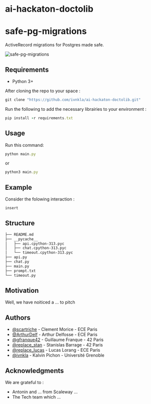 # ai-hackaton-doctolib
# safe-pg-migrations

ActiveRecord migrations for Postgres made safe.

![safe-pg-migrations](./logo.png)

## Requirements

- Python 3+

After cloning the repo to your space :

```rb
git clone "https://github.com/ivnkla/ai-hackaton-doctolib.git"
```

Run the following to add the necessary librairies to your environment :

```rb
pip install -r requirements.txt
```

## Usage

Run this command:

```rb
python main.py
```

or 

```rb
python3 main.py
```

## Example

Consider the folowing interaction :
```rb
insert
```

## Structure
```markdown
├── README.md
├── __pycache__
│   ├── api.cpython-313.pyc
│   ├── chat.cpython-313.pyc
│   └── timeout.cpython-313.pyc
├── api.py
├── chat.py
├── main.py
├── prompt.txt
└── timeout.py
```

## Motivation

Well, we have noiticed a ... to pitch 

## Authors

- [@scartriche](https://github.com/scartriche)        - Clement Morice    - ECE Paris
- [@ArthurDelf](https://github.com/ArthurDelf)        - Arthur Delfosse   - ECE Paris
- [@gfranque42](https://github.com/gfranque42)        - Guillaume Franque - 42 Paris
- [@replace_stan](https://github.com/replace_lucas)   - Stanislas Barrage - 42 Paris
- [@replace_lucas](https://github.com/replace_lucas)  - Lucas Lorang      - ECE Paris
- [@ivnkla](https://github.com/ivnkla)                - Kalvin Pichon     - Université Grenoble

## Acknowledgments

We are grateful to :
- Antonin and ... from Scaleway ...
- The Tech team which ...